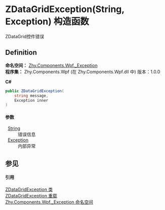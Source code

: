 # ZDataGridException(String, Exception) 构造函数


ZDataGrid控件错误



## Definition
**命名空间：** <a href="N_Zhy_Components_Wpf__Exception.md">Zhy.Components.Wpf._Exception</a>  
**程序集：** Zhy.Components.Wpf (在 Zhy.Components.Wpf.dll 中) 版本：1.0.0

**C#**
``` C#
public ZDataGridException(
	string message,
	Exception inner
)
```



#### 参数
<dl><dt>  <a href="https://learn.microsoft.com/dotnet/api/system.string" target="_blank" rel="noopener noreferrer">String</a></dt><dd>错误信息</dd><dt>  <a href="https://learn.microsoft.com/dotnet/api/system.exception" target="_blank" rel="noopener noreferrer">Exception</a></dt><dd>内部异常</dd></dl>

## 参见


#### 引用
<a href="T_Zhy_Components_Wpf__Exception_ZDataGridException.md">ZDataGridException 类</a>  
<a href="Overload_Zhy_Components_Wpf__Exception_ZDataGridException__ctor.md">ZDataGridException 重载</a>  
<a href="N_Zhy_Components_Wpf__Exception.md">Zhy.Components.Wpf._Exception 命名空间</a>  
